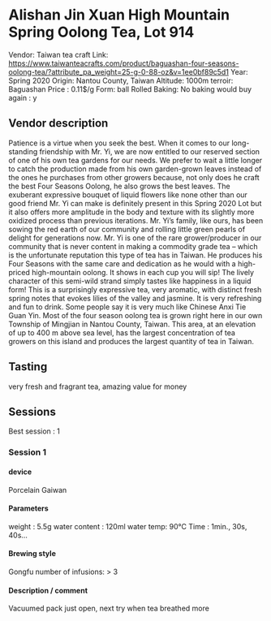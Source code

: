 # Alishan Jin Xuan High Mountain Spring Oolong Tea, Lot 914

Vendor: Taiwan tea craft
Link: https://www.taiwanteacrafts.com/product/baguashan-four-seasons-oolong-tea/?attribute_pa_weight=25-g-0-88-oz&v=1ee0bf89c5d1
Year: Spring 2020
Origin: Nantou County, Taiwan
Altitude: 1000m
terroir: Baguashan
Price : 0.11$/g
Form: ball Rolled
Baking: No baking
would buy again : y

## Vendor description 

Patience is a virtue when you seek the best. When it comes to our long-standing friendship with Mr. Yi, we are now entitled to our reserved section of one of his own tea gardens for our needs. We prefer to wait a little longer to catch the production made from his own garden-grown leaves instead of the ones he purchases from other growers because, not only does he craft the best Four Seasons Oolong, he also grows the best leaves. The exuberant expressive bouquet of liquid flowers like none other than our good friend Mr. Yi can make is definitely present in this Spring 2020 Lot but it also offers more amplitude in the body and texture with its slightly more oxidized process than previous iterations. Mr. Yi’s family, like ours, has been sowing the red earth of our community and rolling little green pearls of delight for generations now. Mr. Yi is one of the rare grower/producer in our community that is never content in making a commodity grade tea – which is the unfortunate reputation this type of tea has in Taiwan. He produces his Four Seasons with the same care and dedication as he would with a high-priced high-mountain oolong. It shows in each cup you will sip! The lively character of this semi-wild strand simply tastes like happiness in a liquid form! This is a surprisingly expressive tea, very aromatic, with distinct fresh spring notes that evokes lilies of the valley and jasmine. It is very refreshing and fun to drink. Some people say it is very much like Chinese Anxi Tie Guan Yin. Most of the four season oolong tea is grown right here in our own Township of Mingjian in Nantou County, Taiwan. This area, at an elevation of up to 400 m above sea level, has the largest concentration of tea growers on this island and produces the largest quantity of tea in Taiwan.

## Tasting

very fresh and fragrant tea, amazing value for money

## Sessions

Best session : 1

### Session 1

#### device 

Porcelain Gaiwan

#### Parameters

weight : 5.5g
water content : 120ml
water temp: 90°C
Time : 1min., 30s, 40s...

#### Brewing style

Gongfu
number of infusions: > 3

#### Description / comment

Vacuumed pack just open, next try when tea breathed more